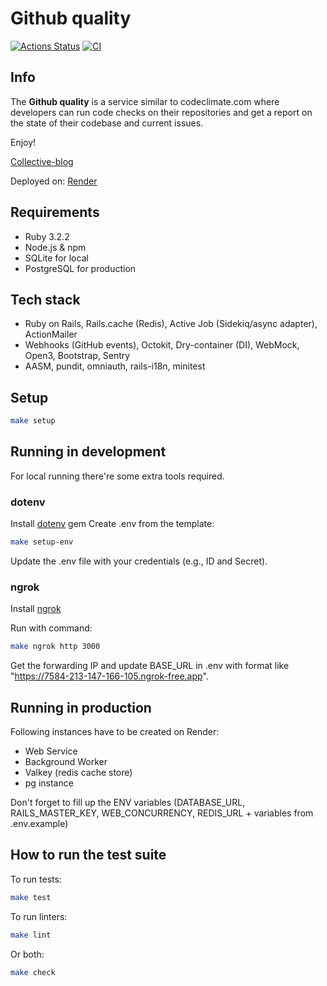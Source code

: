# Github quality
[![Actions Status](https://github.com/Diopus/rails-project-66/actions/workflows/hexlet-check.yml/badge.svg)](https://github.com/Diopus/rails-project-66/actions)
[![CI](https://github.com/Diopus/rails-project-66/actions/workflows/ci.yml/badge.svg)](https://github.com/Diopus/rails-project-66/actions/workflows/ci.yml)

## Info 
The **Github quality** is a service similar to codeclimate.com where developers can run code checks on their repositories and get a report on the state of their codebase and current issues.

Enjoy!

[Collective-blog](https://github-quality-mmyo.onrender.com/)

Deployed on: [Render](https://render.com/)

## Requirements

* Ruby 3.2.2
* Node.js & npm
* SQLite for local
* PostgreSQL for production

## Tech stack
* Ruby on Rails, Rails.cache (Redis), Active Job (Sidekiq/async adapter), ActionMailer
* Webhooks (GitHub events), Octokit, Dry-container (DI), WebMock, Open3, Bootstrap, Sentry
* AASM, pundit, omniauth, rails-i18n, minitest

## Setup

```bash
make setup
```

## Running in development
For local running there're some extra tools required.

### dotenv
Install [dotenv](https://github.com/bkeepers/dotenv) gem
Create .env from the template:
```bash
make setup-env
```
Update the .env file with your credentials (e.g., ID and Secret).

### ngrok
Install [ngrok](https://ngrok.com/)

Run with command:
```bash
make ngrok http 3000
```
Get the forwarding IP and update BASE_URL in .env with format like "https://7584-213-147-166-105.ngrok-free.app".


## Running in production
Following instances have to be created on Render:
* Web Service
* Background Worker
* Valkey (redis cache store)
* pg instance

Don't forget to fill up the ENV variables (DATABASE_URL, RAILS_MASTER_KEY, WEB_CONCURRENCY, REDIS_URL + variables from .env.example)

## How to run the test suite

To run tests:
```bash
make test
```
To run linters:
```bash
make lint
```
Or both:
```bash
make check
```
